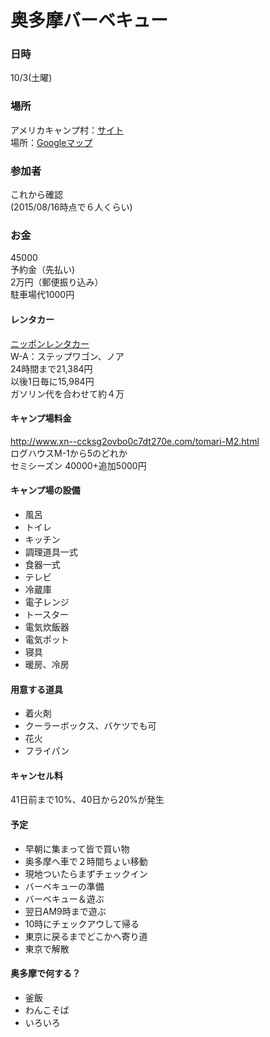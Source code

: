 # 奥多摩バーベキュー

### 日時
10/3(土曜)

### 場所
アメリカキャンプ村：[サイト](http://www.xn--ccksg2ovbo0c7dt270e.com/)  
場所：[Googleマップ](https://www.google.co.jp/maps/place/%E3%82%A2%E3%83%A1%E3%83%AA%E3%82%AB%E3%82%AD%E3%83%A3%E3%83%B3%E3%83%97%E6%9D%91/@35.8025159,139.1190405,19.25z/data=!4m2!3m1!1s0x0000000000000000:0x56efab2d6ec0c452)

### 参加者
これから確認  
(2015/08/16時点で６人くらい)

### お金  
45000  
予約金（先払い)  
2万円（郵便振り込み）  
駐車場代1000円  

#### レンタカー  
[ニッポンレンタカー](https://www.nipponrentacar.co.jp/service/wagon/index.htm)  
W-A：ステップワゴン、ノア  
24時間まで21,384円  
以後1日毎に15,984円  
ガソリン代を合わせて約４万

#### キャンプ場料金
http://www.xn--ccksg2ovbo0c7dt270e.com/tomari-M2.html  
ログハウスM-1から5のどれか  
セミシーズン 40000+追加5000円

#### キャンプ場の設備
- 風呂
- トイレ
- キッチン
- 調理道具一式
- 食器一式
- テレビ
- 冷蔵庫
- 電子レンジ
- トースター
- 電気炊飯器
- 電気ポット
- 寝具
- 暖房、冷房

#### 用意する道具
- 着火剤
- クーラーボックス、バケツでも可
- 花火
- フライパン

#### キャンセル料
41日前まで10%、40日から20%が発生

#### 予定
- 早朝に集まって皆で買い物
- 奥多摩へ車で２時間ちょい移動
- 現地ついたらまずチェックイン
- バーベキューの準備
- バーベキュー＆遊ぶ
- 翌日AM9時まで遊ぶ
- 10時にチェックアウして帰る
- 東京に戻るまでどこかへ寄り道
- 東京で解散

#### 奥多摩で何する？
- 釜飯
- わんこそば
- いろいろ
